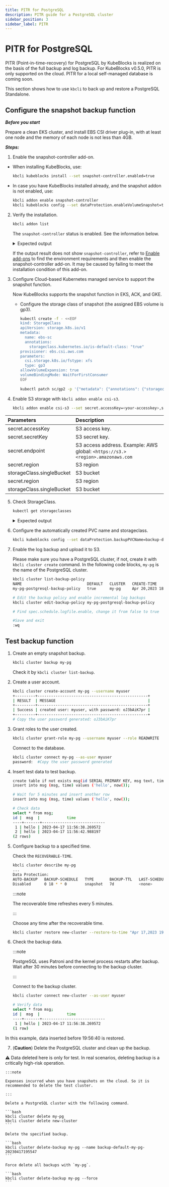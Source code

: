 ```yaml
---
title: PITR for PostgreSQL
description: PITR guide for a PostgreSQL cluster
sidebar_position: 3
sidebar_label: PITR 
---
```


# PITR for PostgreSQL

PITR (Point-in-time-recovery) for PostgreSQL by KubeBlocks is realized on the basis of the full backup and log backup. For KubeBlocks v0.5.0, PITR is only supported on the cloud. PITR for a local self-managed database is coming soon.

This section shows how to use `kbcli` to back up and restore a PostgreSQL Standalone.

## Configure the snapshot backup function

***Before you start***

Prepare a clean EKS cluster, and install EBS CSI driver plug-in, with at least one node and the memory of each node is not less than 4GB.

***Steps:***

1. Enable the snapshot-controller add-on.

- When installing KubeBlocks, use:

    ```bash
    kbcli kubeblocks install --set snapshot-controller.enabled=true
    ```

- In case you have KubeBlocks installed already, and the snapshot addon is not enabled, use:

    ```bash
    kbcli addon enable snapshot-controller
    kbcli kubeblocks config --set dataProtection.enableVolumeSnapshot=true
    ```

2. Verify the installation.

    ```bash
    kbcli addon list 
    ```

    The `snapshot-controller` status is enabled. See the information below.

    <details>

    <summary>Expected output</summary>

    ```bash
    NAME                           TYPE   STATUS     EXTRAS         AUTO-INSTALL   AUTO-INSTALLABLE-SELECTOR
    snapshot-controller            Helm   Enabled                   true
    ```

    </details>

    If the output result does not show `snapshot-controller`, refer to [Enable add-ons](../../installation/enable-addons.md) to find the environment requirements and then enable the snapshot-controller add-on. It may be caused by failing to meet the installation condition of this add-on.

3. Configure Cloud-based Kubernetes managed service to support the snapshot function.

    Now KubeBlocks supports the snapshot function in EKS, ACK, and GKE.

    - Configure the storage class of snapshot (the assigned EBS volume is gp3).

       ```bash
       kubectl create -f - <<EOF
       kind: StorageClass
       apiVersion: storage.k8s.io/v1
       metadata:
         name: ebs-sc
         annotations:
           storageclass.kubernetes.io/is-default-class: "true"
       provisioner: ebs.csi.aws.com
       parameters:
         csi.storage.k8s.io/fstype: xfs
         type: gp3
       allowVolumeExpansion: true
       volumeBindingMode: WaitForFirstConsumer
       EOF
  
       kubectl patch sc/gp2 -p '{"metadata": {"annotations": {"storageclass.kubernetes.io/is-default-class": "false"}}}'
       ```

4. Enable S3 storage with `kbcli addon enable csi-s3`.

    ```bash
    kbcli addon enable csi-s3 --set secret.accessKey=<your-accesskey>,secret.secretKey=<your-secretkey>,secret.endpoint=https://s3.cn-northwest-1.amazonaws.com.cn,secret.region=cn-northwest-1,storageClass.singleBucket=demo
    ```

| Parameters                | Description                              |
| :------------------------ | :--------------------------------------- |
| secret.accessKey          | S3 access key.                                                            |
| secret.secretKey          | S3 secret key.                                                            |
| secret.endpoint           | S3 access address. Example: AWS global: `<https://s3.><region>.amazonaws.com` |
| secret.region             | S3 region                                                                 |
| storageClass.singleBucket | S3 bucket                                                                 |
| secret.region             | S3 region                                                                 |
| storageClass.singleBucket | S3 bucket                                                                 |

5. Check StorageClass.

    ```bash
    kubectl get storageclasses
    ```

    <details>

    <summary>Expected output</summary>

    ```bash
    NAME                        PROVISIONER           RECLAIMPOLICY   VOLUMEBINDINGMODE      ALLOWVOLUMEEXPANSION   AGE
    csi-s3                      ru.yandex.s3.csi      Retain          Immediate              false                  14m
    ```

    </details>

6. Configure the automatically created PVC name and storageclass.

    ```bash
    kbcli kubeblocks config --set dataProtection.backupPVCName=backup-data --set dataProtection.backupPVCStorageClassName=csi-s3
    ```

7. Enable the log backup and upload it to S3.

   Please make sure you have a PostgreSQL cluster, if not, create it with `kbcli cluster create` command. In the following code blocks, `my-pg` is the name of the PostgreSQL cluster.

    ```bash
    kbcli cluster list-backup-policy
    NAME                             DEFAULT   CLUSTER   CREATE-TIME
    my-pg-postgresql-backup-policy   true      my-pg     Apr 20,2023 18:13 UTC+0800

    # Edit the backup policy and enable incremental log backups
    kbcli cluster edit-backup-policy my-pg-postgresql-backup-policy

    # Find spec.schedule.logfile.enable, change it from false to true

    #Save and exit
    :wq
    ```

## Test backup function

1. Create an empty snapshot backup.

    ```bash
    kbcli cluster backup my-pg
    ```

    Check it by `kbcli cluster list-backup`.

2. Create a user account.

    ```bash
    kbcli cluster create-account my-pg --username myuser
    +---------+-------------------------------------------------+
    | RESULT  | MESSAGE                                         |
    +---------+-------------------------------------------------+
    | Success | created user: myuser, with password: oJ3bAiK7pr |
    +---------+-------------------------------------------------+
    # Copy the user password generated: oJ3bAiK7pr 
    
    ```

3. Grant roles to the user created.

    ```bash
    kbcli cluster grant-role my-pg --username myuser --role READWRITE 
    ```

    Connect to the database.

    ```bash
    kbcli cluster connect my-pg --as-user myuser
    password:  #Copy the user password generated
    ```

4. Insert test data to test backup.

    ```bash
    create table if not exists msg(id SERIAL PRIMARY KEY, msg text, time timestamp);
    insert into msg (msg, time) values ('hello', now());

    # Wait for 5 minutes and insert another row
    insert into msg (msg, time) values ('hello', now());

    # Check data
    select * from msg;
    id |  msg  |            time
    ----+-------+----------------------------
     1 | hello | 2023-04-17 11:56:38.269572
     2 | hello | 2023-04-17 11:56:42.988197
    (2 rows)
    ```
  
5. Configure backup to a specified time.

    Check the `RECOVERABLE-TIME`.

    ```bash
    kbcli cluster describe my-pg
    ...
    Data Protection:
    AUTO-BACKUP   BACKUP-SCHEDULE   TYPE       BACKUP-TTL   LAST-SCHEDULE   RECOVERABLE-TIME
    Disabled      0 18 * * 0        snapshot   7d           <none>          Apr 17,2023 19:55:48 UTC+0800 ~ Apr 17,2023 19:57:01 UTC+0800
    ```

    :::note

    The recoverable time refreshes every 5 minutes.

    :::

    Choose any time after the recoverable time.

    ```bash
    kbcli cluster restore new-cluster --restore-to-time "Apr 17,2023 19:56:40 UTC+0800" --source-cluster my-pg
    ```

6. Check the backup data.

    :::note

    PostgreSQL uses Patroni and the kernel process restarts after backup. Wait after 30 minutes before connecting to the backup cluster.

    :::

    Connect to the backup cluster.

    ```bash
    kbcli cluster connect new-cluster --as-user myuser

    # Verify data
    select * from msg;
    id |  msg  |            time
    ----+-------+----------------------------
     1 | hello | 2023-04-17 11:56:38.269572
    (1 row)
    ```

In this example, data inserted before 19:56:40 is restored.

7. (**Caution**) Delete the PostgreSQL cluster and clean up the backup.

:warning: Data deleted here is only for test. In real scenarios, deleting backup is a critically high-risk operation.

    :::note

    Expenses incurred when you have snapshots on the cloud. So it is recommended to delete the test cluster.

    :::
  
    Delete a PostgreSQL cluster with the following command.

    ```bash
    kbcli cluster delete my-pg
    kbcli cluster delete new-cluster
    ```

    Delete the specified backup.

    ```bash
    kbcli cluster delete-backup my-pg --name backup-default-my-pg-20230417195547
    ```

    Force delete all backups with `my-pg`.

    ```bash
    kbcli cluster delete-backup my-pg --force
    ```
